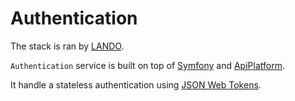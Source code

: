 # Authentication

The stack is ran by [LANDO](https://docs.devwithlando.io).

`Authentication` service is built on top of [Symfony](https://symfony.com/) and [ApiPlatform](https://api-platform.com.).

It handle a stateless authentication using [JSON Web Tokens](https://jwt.io/).
